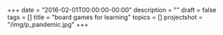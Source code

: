 +++
date = "2016-02-01T00:00:00-00:00"
description = ""
draft = false
tags = []
title = "board games for learning"
topics = []
projectshot = "/img/p_pandemic.jpg"
+++
